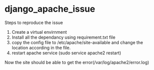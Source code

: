 # django_apache_issue
Steps to reproduce the issue
  1. Create a virtual envirnment
  2. Install all the dependancy using requirement.txt file
  3. copy the config file to /etc/apache/site-available and change the location according in the file.
  4. restart apache service (sudo service apache2 restart)

Now the site should be able to get the error(/var/log/apache2/error.log)
